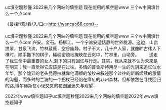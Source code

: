uc填空题秒懂
2022来几个网站的填空题
现在能用的填空题www
三个w中间填什么一个点com


《最/新/观/看/入/口👉http://wencao66.com》--

uc填空题秒懂
2022来几个网站的填空题
现在能用的填空题www
三个w中间填什么一个点com
兴安。金石。杨柳江。一个宁谧安适恬静的世外桃源。这边，山峦拱翠，甘泉飞流，竹林葳蕤，空谷幽静。村子不大，几十户人家，就像旷古伟人下棋时，顺手撒下的棋子，稀稠密疏地掩映在云岚中，竹林里，山坳旁。
　　送走了我生命中最重要的女人,剩下的只有回忆与行走。其实，我从来就不认为未来是在明天；我一直觉得它应该是在过往。多情的普鲁斯特用尽一生的光阴来追忆似水年华，那个诡异的老头昆德拉就靠他满额的皱纹来叙述那个过往的断断续续的激情的沟壑，而多舛的兰波的一个拐杖已经陷在瘴疟的非州森林，但却依然在寻找回归的路,博尔赫斯在小迳交叉的花园里迷失与观望...





2022年www填空题知乎uc填空题秒懂2022来几个网站的填空题2022年www填空题知乎
